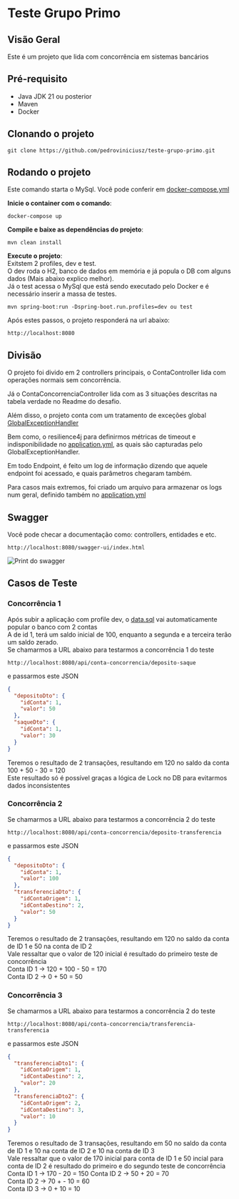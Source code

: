 # Teste Grupo Primo

## Visão Geral
Este é um projeto que lida com concorrência em sistemas bancários

## Pré-requisito
- Java JDK 21 ou posterior
- Maven
- Docker

## Clonando o projeto
```shell
git clone https://github.com/pedroviniciusz/teste-grupo-primo.git
```

## Rodando o projeto

Este comando starta o MySql. Você pode conferir em [docker-compose.yml](https://github.com/pedroviniciusz/teste-grupo-primo/blob/master/docker-compose.yml)

**Inicie o container com o comando**:
   ```shell
   docker-compose up
   ```

**Compile e baixe as dependências do projeto**:
```shell
mvn clean install
```

**Execute o projeto**: <br />
Exitstem 2 profiles, dev e test. <br />
O dev roda o H2, banco de dados em memória e já popula o DB com alguns dados (Mais abaixo explico melhor). <br />
Já o test acessa o MySql que está sendo executado pelo Docker e é necessário inserir a massa de testes.
```shell
mvn spring-boot:run -Dspring-boot.run.profiles=dev ou test 
```

Após estes passos, o projeto responderá na url abaixo:
```shell
http://localhost:8080
```

## Divisão
O projeto foi divido em 2 controllers principais, o ContaController lida com operações normais sem concorrência. <br />

Já o ContaConcorrenciaController lida com as 3 situações descritas na tabela verdade no Readme do desafio. <br />

Além disso, o projeto conta com um tratamento de exceções global [GlobalExceptionHandler](https://github.com/pedroviniciusz/teste-grupo-primo/blob/master/src/main/java/com/example/teste/grupo/primo/web/advice/GlobalExceptionHandler.java) <br />

Bem como, o resilience4j para definirmos métricas de timeout e indisponibilidade no [application.yml](https://github.com/pedroviniciusz/teste-grupo-primo/blob/master/src/main/resources/application.yml), as quais são capturadas pelo GlobalExceptionHandler. <br />

Em todo Endpoint, é feito um log de informação dizendo que aquele endpoint foi acessado, e quais parâmetros chegaram também. <br />

Para casos mais extremos, foi criado um arquivo para armazenar os logs num geral, definido também  no [application.yml](https://github.com/pedroviniciusz/teste-grupo-primo/blob/master/src/main/resources/application.yml)


## Swagger
Você pode checar a documentação como: controllers, entidades e etc. <br />
```shell
http://localhost:8080/swagger-ui/index.html
```

![Print do swagger](https://github.com/user-attachments/assets/8ae87c7c-1c0b-471d-803c-80fae62f0ac0)

## Casos de Teste
### Concorrência 1

Após subir a aplicação com profile dev, o [data.sql](https://github.com/pedroviniciusz/teste-grupo-primo/blob/master/src/main/resources/data.sql) vai automaticamente popular o banco com 2 contas <br />
A de id 1, terá um saldo inicial de 100, enquanto a segunda e a terceira terão um saldo zerado. <br />
Se chamarmos a URL abaixo para testarmos a concorrência 1 do teste
```shell
http://localhost:8080/api/conta-concorrencia/deposito-saque
```
e passarmos este JSON
```json
{
  "depositoDto": {
    "idConta": 1,
    "valor": 50
  },
  "saqueDto": {
    "idConta": 1,
    "valor": 30
  }
}
```
Teremos o resultado de 2 transações, resultando em 120 no saldo da conta <br />
100 + 50 - 30 = 120 <br />
Este resultado só é possível graças a lógica de Lock no DB para evitarmos dados inconsistentes

### Concorrência 2
Se chamarmos a URL abaixo para testarmos a concorrência 2 do teste
```shell
http://localhost:8080/api/conta-concorrencia/deposito-transferencia
```
e passarmos este JSON
```json
{
  "depositoDto": {
    "idConta": 1,
    "valor": 100
  },
  "transferenciaDto": {
    "idContaOrigem": 1,
    "idContaDestino": 2,
    "valor": 50
  }
}
```
Teremos o resultado de 2 transações, resultando em 120 no saldo da conta de ID 1 e 50 na conta de ID 2 <br />
Vale ressaltar que o valor de 120 inicial é resultado do primeiro teste de concorrência <br />
Conta ID 1 -> 120 + 100 - 50 = 170 <br />
Conta ID 2 -> 0 + 50 = 50 <br />

### Concorrência 3
Se chamarmos a URL abaixo para testarmos a concorrência 2 do teste
```shell
http://localhost:8080/api/conta-concorrencia/transferencia-transferencia
```
e passarmos este JSON
```json
{
  "transferenciaDto1": {
    "idContaOrigem": 1,
    "idContaDestino": 2,
    "valor": 20
  },
  "transferenciaDto2": {
    "idContaOrigem": 2,
    "idContaDestino": 3,
    "valor": 10
  }
}
```
Teremos o resultado de 3 transações, resultando em 50 no saldo da conta de ID 1 e 10 na conta de ID 2 e 10 na conta de ID 3 <br />
Vale ressaltar que o valor de 170 inicial para conta de ID 1 e 50 incial para conta de ID 2 é resultado do primeiro e do segundo teste de concorrência <br />
Conta ID 1 -> 170 - 20 = 150
Conta ID 2 -> 50 + 20 = 70 <br />
Conta ID 2 -> 70 + - 10 = 60 <br />
Conta ID 3 -> 0 + 10 = 10 <br />
